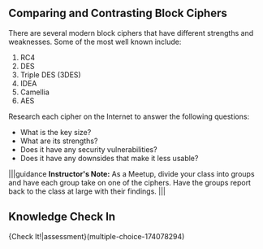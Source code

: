## Comparing and Contrasting Block Ciphers

There are several modern block ciphers that have different strengths and weaknesses.  Some of the most well known include: 

1. RC4
1. DES
1. Triple DES (3DES)
1. IDEA
1. Camellia
1. AES

Research each cipher on the Internet to answer the following questions:
- What is the key size?
- What are its strengths?
- Does it have any security vulnerabilities?
- Does it have any downsides that make it less usable?


|||guidance
**Instructor's Note:** As a Meetup, divide your class into groups and have each group take on one of the ciphers. Have the groups report back to the class at large with their findings.
|||

## Knowledge Check In

{Check It!|assessment}(multiple-choice-174078294)

